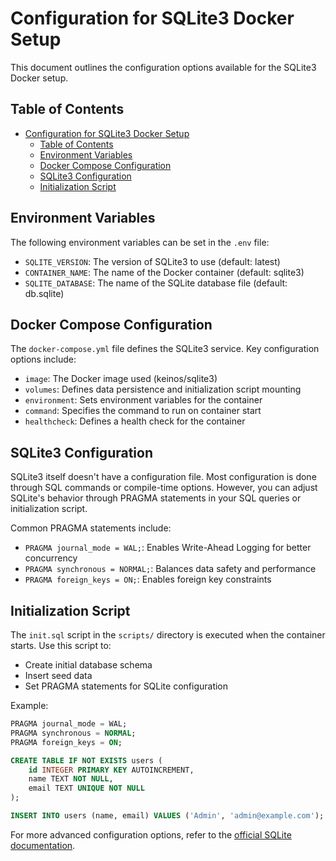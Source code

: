 # Configuration for SQLite3 Docker Setup

This document outlines the configuration options available for the SQLite3 Docker setup.

## Table of Contents

- [Configuration for SQLite3 Docker Setup](#configuration-for-sqlite3-docker-setup)
  - [Table of Contents](#table-of-contents)
  - [Environment Variables](#environment-variables)
  - [Docker Compose Configuration](#docker-compose-configuration)
  - [SQLite3 Configuration](#sqlite3-configuration)
  - [Initialization Script](#initialization-script)

## Environment Variables

The following environment variables can be set in the `.env` file:

- `SQLITE_VERSION`: The version of SQLite3 to use (default: latest)
- `CONTAINER_NAME`: The name of the Docker container (default: sqlite3)
- `SQLITE_DATABASE`: The name of the SQLite database file (default: db.sqlite)

## Docker Compose Configuration

The `docker-compose.yml` file defines the SQLite3 service. Key configuration options include:

- `image`: The Docker image used (keinos/sqlite3)
- `volumes`: Defines data persistence and initialization script mounting
- `environment`: Sets environment variables for the container
- `command`: Specifies the command to run on container start
- `healthcheck`: Defines a health check for the container

## SQLite3 Configuration

SQLite3 itself doesn't have a configuration file. Most configuration is done through SQL commands or compile-time options. However, you can adjust SQLite's behavior through PRAGMA statements in your SQL queries or initialization script.

Common PRAGMA statements include:

- `PRAGMA journal_mode = WAL;`: Enables Write-Ahead Logging for better concurrency
- `PRAGMA synchronous = NORMAL;`: Balances data safety and performance
- `PRAGMA foreign_keys = ON;`: Enables foreign key constraints

## Initialization Script

The `init.sql` script in the `scripts/` directory is executed when the container starts. Use this script to:

- Create initial database schema
- Insert seed data
- Set PRAGMA statements for SQLite configuration

Example:

```sql
PRAGMA journal_mode = WAL;
PRAGMA synchronous = NORMAL;
PRAGMA foreign_keys = ON;

CREATE TABLE IF NOT EXISTS users (
    id INTEGER PRIMARY KEY AUTOINCREMENT,
    name TEXT NOT NULL,
    email TEXT UNIQUE NOT NULL
);

INSERT INTO users (name, email) VALUES ('Admin', 'admin@example.com');
```

For more advanced configuration options, refer to the [official SQLite documentation](https://www.sqlite.org/docs.html).
